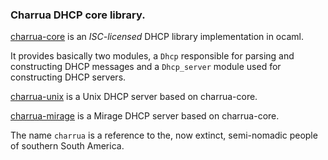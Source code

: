 ### Charrua DHCP core library.

[charrua-core](http://www.github.com/haesbaert/charrua-core) is an
_ISC-licensed_ DHCP library implementation in ocaml.

It provides basically two modules, a `Dhcp` responsible for parsing and
constructing DHCP messages and a `Dhcp_server` module used for constructing DHCP
servers.

[charrua-unix](http://www.github.com/haesbaert/charrua-unix) is a Unix DHCP
server based on charrua-core.

[charrua-mirage](http://www.github.com/haesbaert/charrua-mirage) is a Mirage
DHCP server based on charrua-core.

The name `charrua` is a reference to the, now extinct, semi-nomadic people of
southern South America.
